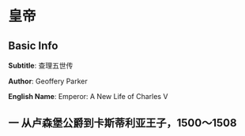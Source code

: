 # 皇帝

## Basic Info

**Subtitle**: 查理五世传

**Author**: Geoffery Parker

**English Name**: Emperor: A New Life of Charles V

## 一 从卢森堡公爵到卡斯蒂利亚王子，1500～1508
